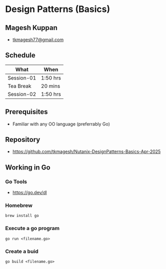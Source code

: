 # Design Patterns (Basics)

## Magesh Kuppan
- tkmagesh77@gmail.com

## Schedule
| What | When |
|----|----|
|Session-01| 1:50 hrs |
|Tea Break | 20 mins |
|Session-02| 1:50 hrs |

## Prerequisites
- Familiar with any OO language (preferrably Go)

## Repository
- https://github.com/tkmagesh/Nutanix-DesignPatterns-Basics-Apr-2025

## Working in Go

### Go Tools 
- https://go.dev/dl

### Homebrew
```shell
brew install go
```

### Execute a go program
```shell
go run <filename.go>
```
### Create a buid
```shell
go build <filename.go>
```


